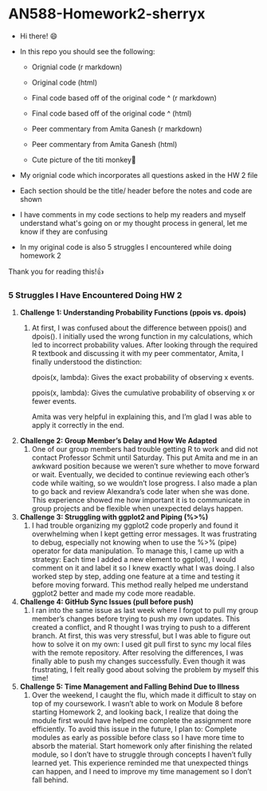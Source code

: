 # AN588-Homework2-sherryx

-   Hi there! 😄

-   In this repo you should see the following:

    -   Orignial code (r markdown)

    -   Original code (html)

    -   Final code based off of the original code \^ (r markdown)

    -   Final code based off of the original code \^ (html)

    -   Peer commentary from Amita Ganesh (r markdown)

    -   Peer commentary from Amita Ganesh (html)

    -   Cute picture of the titi monkey🐒

-   My orignial code which incorporates all questions asked in the HW 2 file

-   Each section should be the title/ header before the notes and code are shown

-   I have comments in my code sections to help my readers and myself understand what's going on or my thought process in general, let me know if they are confusing

-   In my original code is also 5 struggles I encountered while doing homework 2

Thank you for reading this!👍

### 5 Struggles I Have Encountered Doing HW 2

1.  **Challenge 1: Understanding Probability Functions (ppois vs. dpois)**
    1.  At first, I was confused about the difference between ppois() and dpois(). I initially used the wrong function in my calculations, which led to incorrect probability values. After looking through the required R textbook and discussing it with my peer commentator, Amita, I finally understood the distinction:

        dpois(x, lambda): Gives the exact probability of observing x events.

        ppois(x, lambda): Gives the cumulative probability of observing x or fewer events.

        Amita was very helpful in explaining this, and I’m glad I was able to apply it correctly in the end.
2.  **Challenge 2: Group Member’s Delay and How We Adapted**
    1.  One of our group members had trouble getting R to work and did not contact Professor Schmit until Saturday. This put Amita and me in an awkward position because we weren’t sure whether to move forward or wait. Eventually, we decided to continue reviewing each other’s code while waiting, so we wouldn’t lose progress. I also made a plan to go back and review Alexandra’s code later when she was done. This experience showed me how important it is to communicate in group projects and be flexible when unexpected delays happen.
3.  **Challenge 3: Struggling with ggplot2 and Piping (%\>%)**
    1.  I had trouble organizing my ggplot2 code properly and found it overwhelming when I kept getting error messages. It was frustrating to debug, especially not knowing when to use the %\>% (pipe) operator for data manipulation. To manage this, I came up with a strategy: Each time I added a new element to ggplot(), I would comment on it and label it so I knew exactly what I was doing. I also worked step by step, adding one feature at a time and testing it before moving forward. This method really helped me understand ggplot2 better and made my code more readable.
4.  **Challenge 4: GitHub Sync Issues (pull before push)**
    1.  I ran into the same issue as last week where I forgot to pull my group member’s changes before trying to push my own updates. This created a conflict, and R thought I was trying to push to a different branch. At first, this was very stressful, but I was able to figure out how to solve it on my own: I used git pull first to sync my local files with the remote repository. After resolving the differences, I was finally able to push my changes successfully. Even though it was frustrating, I felt really good about solving the problem by myself this time!
5.  **Challenge 5: Time Management and Falling Behind Due to Illness**
    1.  Over the weekend, I caught the flu, which made it difficult to stay on top of my coursework. I wasn’t able to work on Module 8 before starting Homework 2, and looking back, I realize that doing the module first would have helped me complete the assignment more efficiently. To avoid this issue in the future, I plan to: Complete modules as early as possible before class so I have more time to absorb the material. Start homework only after finishing the related module, so I don’t have to struggle through concepts I haven’t fully learned yet. This experience reminded me that unexpected things can happen, and I need to improve my time management so I don’t fall behind.
